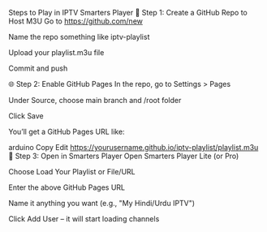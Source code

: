 Steps to Play in IPTV Smarters Player
🧱 Step 1: Create a GitHub Repo to Host M3U
Go to https://github.com/new

Name the repo something like iptv-playlist

Upload your playlist.m3u file

Commit and push

🌐 Step 2: Enable GitHub Pages
In the repo, go to Settings > Pages

Under Source, choose main branch and /root folder

Click Save

You’ll get a GitHub Pages URL like:

arduino
Copy
Edit
https://yourusername.github.io/iptv-playlist/playlist.m3u
📲 Step 3: Open in Smarters Player
Open Smarters Player Lite (or Pro)

Choose Load Your Playlist or File/URL

Enter the above GitHub Pages URL

Name it anything you want (e.g., "My Hindi/Urdu IPTV")

Click Add User – it will start loading channels
